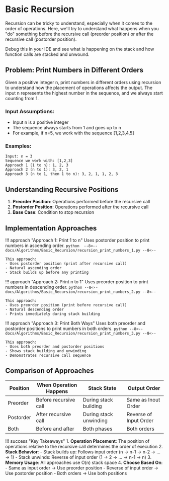# Basic Recursion

Recursion can be tricky to understand, especially when it comes to the order of operations. Here, we'll try to understand what happens when you "do" something before the recursive call (preorder position) or after the recursive call (postorder position). 

Debug this in your IDE and see what is happening on the stack and how function calls are stacked and unwound.

## Problem: Print Numbers in Different Orders

Given a positive integer n, print numbers in different orders using recursion to understand how the placement of operations affects the output. The input n represents the highest number in the sequence, and we always start counting from 1.

### Input Assumptions:
- Input n is a positive integer
- The sequence always starts from 1 and goes up to n
- For example, if n=5, we work with the sequence [1,2,3,4,5]

### Examples:
```
Input: n = 3
Sequence we work with: [1,2,3]
Approach 1 (1 to n): 1, 2, 3
Approach 2 (n to 1): 3, 2, 1
Approach 3 (n to 1, then 1 to n): 3, 2, 1, 1, 2, 3
```

## Understanding Recursive Positions

1. **Preorder Position**: Operations performed before the recursive call
2. **Postorder Position**: Operations performed after the recursive call
3. **Base Case**: Condition to stop recursion

## Implementation Approaches

!!! approach "Approach 1: Print 1 to n"
    Uses postorder position to print numbers in ascending order.
    ```python 
    --8<--
    docs/Algorithms/Basic_Recursion/recursion_print_numbers_1.py
    --8<--
    ```
    
    This approach:
    - Uses postorder position (print after recursive call)
    - Natural ascending order
    - Stack builds up before any printing
    
!!! approach "Approach 2: Print n to 1"
    Uses preorder position to print numbers in descending order.
    ```python
    --8<--
    docs/Algorithms/Basic_Recursion/recursion_print_numbers_2.py
    --8<--
    ```
    
    This approach:
    - Uses preorder position (print before recursive call)
    - Natural descending order
    - Prints immediately during stack building

!!! approach "Approach 3: Print Both Ways"
    Uses both preorder and postorder positions to print numbers in both orders.
    ```python
    --8<--
    docs/Algorithms/Basic_Recursion/recursion_print_numbers_3.py
    --8<--
    ```
    
    This approach:
    - Uses both preorder and postorder positions
    - Shows stack building and unwinding
    - Demonstrates recursive call sequence

## Comparison of Approaches

| Position | When Operation Happens | Stack State | Output Order |
|----------|----------------------|-------------|--------------|
| Preorder | Before recursive call | During stack building | Same as Inout Order |
| Postorder | After recursive call | During stack unwinding | Reverse of Input Order |
| Both | Before and after | Both phases | Both orders |


!!! success "Key Takeaways"
    1. **Operation Placement**: The position of operations relative to the recursive call determines the order of execution
    2. **Stack Behavior**:
        - Stack builds up: Follows input order (n → n-1 → n-2 → ... → 1)
        - Stack unwinds: Reverse of input order (1 → 2 → ... → n-1 → n)
    3. **Memory Usage**: All approaches use O(n) stack space
    4. **Choose Based On**:
        - Same as input order → Use preorder position
        - Reverse of input order → Use postorder position
        - Both orders → Use both positions